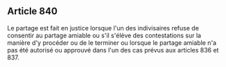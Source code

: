 Article 840
----
Le partage est fait en justice lorsque l'un des indivisaires refuse de consentir
au partage amiable ou s'il s'élève des contestations sur la manière d'y procéder
ou de le terminer ou lorsque le partage amiable n'a pas été autorisé ou approuvé
dans l'un des cas prévus aux articles 836 et 837.
